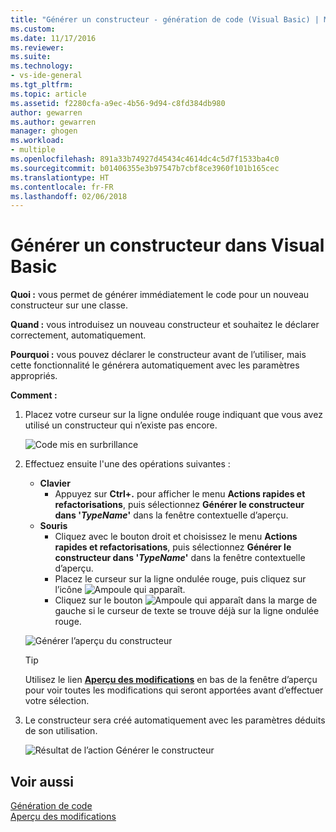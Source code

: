 ```yaml
---
title: "Générer un constructeur - génération de code (Visual Basic) | Microsoft Docs"
ms.custom: 
ms.date: 11/17/2016
ms.reviewer: 
ms.suite: 
ms.technology:
- vs-ide-general
ms.tgt_pltfrm: 
ms.topic: article
ms.assetid: f2280cfa-a9ec-4b56-9d94-c8fd384db980
author: gewarren
ms.author: gewarren
manager: ghogen
ms.workload:
- multiple
ms.openlocfilehash: 891a33b74927d45434c4614dc4c5d7f1533ba4c0
ms.sourcegitcommit: b01406355e3b97547b7cbf8ce3960f101b165cec
ms.translationtype: HT
ms.contentlocale: fr-FR
ms.lasthandoff: 02/06/2018
---
```

# <a name="generate-a-constructor-in-visual-basic"></a>Générer un constructeur dans Visual Basic
**Quoi :** vous permet de générer immédiatement le code pour un nouveau constructeur sur une classe. 

**Quand :** vous introduisez un nouveau constructeur et souhaitez le déclarer correctement, automatiquement.  

**Pourquoi :** vous pouvez déclarer le constructeur avant de l’utiliser, mais cette fonctionnalité le générera automatiquement avec les paramètres appropriés. 

**Comment :**

1. Placez votre curseur sur la ligne ondulée rouge indiquant que vous avez utilisé un constructeur qui n’existe pas encore.

   ![Code mis en surbrillance](media/constructor-highlight-vb.png)

1. Effectuez ensuite l'une des opérations suivantes :
   * **Clavier**
     * Appuyez sur **Ctrl+.** pour afficher le menu **Actions rapides et refactorisations**, puis sélectionnez **Générer le constructeur dans '*TypeName*'** dans la fenêtre contextuelle d’aperçu.
   * **Souris**
     * Cliquez avec le bouton droit et choisissez le menu **Actions rapides et refactorisations**, puis sélectionnez **Générer le constructeur dans '*TypeName*'** dans la fenêtre contextuelle d’aperçu.
     * Placez le curseur sur la ligne ondulée rouge, puis cliquez sur l’icône ![Ampoule](media/bulb-vb.png) qui apparaît.
     * Cliquez sur le bouton ![Ampoule](media/bulb-vb.png) qui apparaît dans la marge de gauche si le curseur de texte se trouve déjà sur la ligne ondulée rouge.

   ![Générer l’aperçu du constructeur](media/constructor-preview-vb.png)

   >[!TIP]
   >Utilisez le lien [**Aperçu des modifications**](../../ide/preview-changes.md) en bas de la fenêtre d’aperçu pour voir toutes les modifications qui seront apportées avant d’effectuer votre sélection.

1. Le constructeur sera créé automatiquement avec les paramètres déduits de son utilisation.

   ![Résultat de l’action Générer le constructeur](media/constructor-result-vb.png)
 
## <a name="see-also"></a>Voir aussi

[Génération de code](../code-generation-in-visual-studio.md)  
[Aperçu des modifications](../../ide/preview-changes.md)